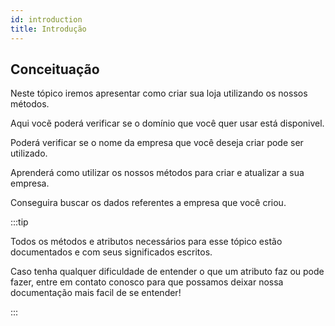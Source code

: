 ```yaml
---   
id: introduction
title: Introdução
---
```


## Conceituação

Neste tópico iremos apresentar como criar sua loja utilizando os nossos métodos.

Aqui vocẽ poderá verificar se o domínio que você quer usar está disponivel.

Poderá verificar se o nome da empresa que você deseja criar pode ser utilizado.

Aprenderá como utilizar os nossos métodos para criar e atualizar a sua empresa.

Conseguira buscar os dados referentes a empresa que você criou.

:::tip

Todos os métodos e atributos necessários para esse tópico estão documentados e com seus significados escritos.

Caso tenha qualquer dificuldade de entender o que um atributo faz ou pode fazer, entre em contato conosco para que possamos deixar nossa documentação mais facil de se entender!

:::